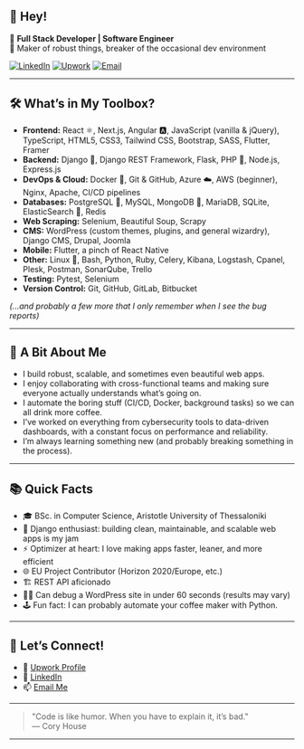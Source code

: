 ## 👋 Hey!

🚀 **Full Stack Developer | Software Engineer**  
🔭 Maker of robust things, breaker of the occasional dev environment

[![LinkedIn](https://img.shields.io/badge/LinkedIn-blue?logo=linkedin&logoColor=white)](https://www.linkedin.com/in/vasilis-gavresis/)
[![Upwork](https://img.shields.io/badge/Upwork-6fda44?logo=upwork&logoColor=white)](https://www.upwork.com/freelancers/gavresis)
[![Email](https://img.shields.io/badge/Email-red?logo=gmail&logoColor=white)](mailto:basilisgav@gmail.com)

---

## 🛠️ What’s in My Toolbox?

- **Frontend:** React ⚛️, Next.js, Angular 🅰️, JavaScript (vanilla & jQuery), TypeScript, HTML5, CSS3, Tailwind CSS, Bootstrap, SASS, Flutter, Framer
- **Backend:** Django 🐍, Django REST Framework, Flask, PHP 🐘, Node.js, Express.js  
- **DevOps & Cloud:** Docker 🐳, Git & GitHub, Azure ☁️, AWS (beginner), Nginx, Apache, CI/CD pipelines  
- **Databases:** PostgreSQL 🐘, MySQL, MongoDB 🍃, MariaDB, SQLite, ElasticSearch 🔎, Redis  
- **Web Scraping:** Selenium, Beautiful Soup, Scrapy  
- **CMS:** WordPress (custom themes, plugins, and general wizardry), Django CMS, Drupal, Joomla  
- **Mobile:** Flutter, a pinch of React Native  
- **Other:** Linux 🐧, Bash, Python, Ruby, Celery, Kibana, Logstash, Cpanel, Plesk, Postman, SonarQube, Trello  
- **Testing:** Pytest, Selenium
- **Version Control:** Git, GitHub, GitLab, Bitbucket

*(...and probably a few more that I only remember when I see the bug reports)*

---

## 👔 A Bit About Me

- I build robust, scalable, and sometimes even beautiful web apps.
- I enjoy collaborating with cross-functional teams and making sure everyone actually understands what’s going on.
- I automate the boring stuff (CI/CD, Docker, background tasks) so we can all drink more coffee.
- I’ve worked on everything from cybersecurity tools to data-driven dashboards, with a constant focus on performance and reliability.  
- I’m always learning something new (and probably breaking something in the process).

---

## 📚 Quick Facts

- 🎓 BSc. in Computer Science, Aristotle University of Thessaloniki
- 🐍 Django enthusiast: building clean, maintainable, and scalable web apps is my jam  
- ⚡ Optimizer at heart: I love making apps faster, leaner, and more efficient  
- 🌐 EU Project Contributor (Horizon 2020/Europe, etc.)
- 🏗️ REST API aficionado
- 🦸‍♂️ Can debug a WordPress site in under 60 seconds (results may vary)
- 🕹️ Fun fact: I can probably automate your coffee maker with Python.

---

## 🤝 Let’s Connect!


- 💼 [Upwork Profile](https://www.upwork.com/freelancers/gavresis)  
- 🔗 [LinkedIn](https://www.linkedin.com/in/your-link-here)  
- 📫 [Email Me](mailto:basilisgav@gmail.com)  


---

> "Code is like humor. When you have to explain it, it’s bad."  
> — Cory House

---

<!--
💡 Always open to cool projects, collaborations, or just nerding out about tech. Drop a message!
-->
